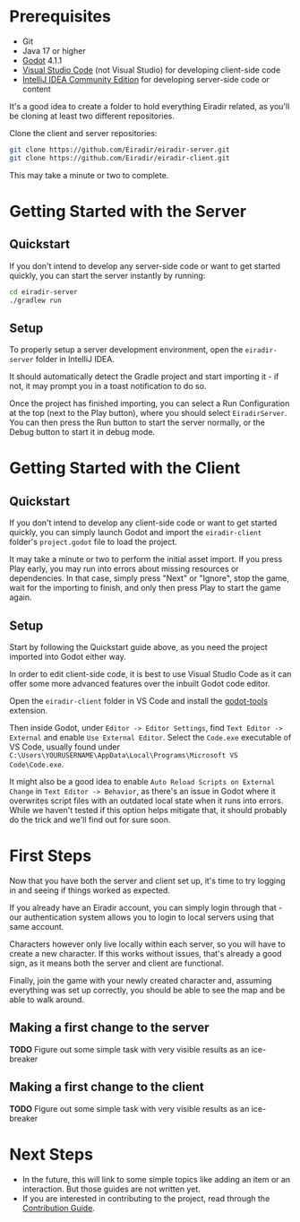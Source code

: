 # Prerequisites

- Git
- Java 17 or higher
- [Godot](https://godotengine.org/) 4.1.1
- [Visual Studio Code](https://code.visualstudio.com/) (not Visual Studio) for developing client-side code
- [IntelliJ IDEA Community Edition](https://www.jetbrains.com/idea/download/?section=windows#:~:text=free%20to%20use-,IntelliJ%20IDEA%20Community%20Edition,-The%20IDE%20for) for developing server-side code or content

It's a good idea to create a folder to hold everything Eiradir related, as you'll be cloning at least two different repositories.

Clone the client and server repositories:

```sh
git clone https://github.com/Eiradir/eiradir-server.git
git clone https://github.com/Eiradir/eiradir-client.git
```

This may take a minute or two to complete.

# Getting Started with the Server

## Quickstart

If you don't intend to develop any server-side code or want to get started quickly, you can start the server instantly by running:

```sh
cd eiradir-server
./gradlew run
```

## Setup

To properly setup a server development environment, open the `eiradir-server` folder in IntelliJ IDEA.

It should automatically detect the Gradle project and start importing it - if not, it may prompt you in a toast notification to do so.

Once the project has finished importing, you can select a Run Configuration at the top (next to the Play button), where you should select `EiradirServer`. 
You can then press the Run button to start the server normally, or the Debug button to start it in debug mode.

# Getting Started with the Client

## Quickstart

If you don't intend to develop any client-side code or want to get started quickly, you can simply launch Godot and import the `eiradir-client` folder's `project.godot` file to load the project.

It may take a minute or two to perform the initial asset import. 
If you press Play early, you may run into errors about missing resources or dependencies. 
In that case, simply press "Next" or "Ignore", stop the game, wait for the importing to finish, and only then press Play to start the game again.

## Setup

Start by following the Quickstart guide above, as you need the project imported into Godot either way.

In order to edit client-side code, it is best to use Visual Studio Code as it can offer some more advanced features over the inbuilt Godot code editor.

Open the `eiradir-client` folder in VS Code and install the [godot-tools](https://marketplace.visualstudio.com/items?itemName=geequlim.godot-tools) extension.

Then inside Godot, under `Editor -> Editor Settings`, find `Text Editor -> External` and enable `Use External Editor`. Select the `Code.exe` executable of VS Code, usually found under `C:\Users\YOURUSERNAME\AppData\Local\Programs\Microsoft VS Code\Code.exe`.

It might also be a good idea to enable `Auto Reload Scripts on External Change` in `Text Editor -> Behavior`, as there's an issue in Godot where it overwrites script files with an outdated local state when it runs into errors. While we haven't tested if this option helps mitigate that, it should probably do the trick and we'll find out for sure soon.

# First Steps

Now that you have both the server and client set up, it's time to try logging in and seeing if things worked as expected.

If you already have an Eiradir account, you can simply login through that - our authentication system allows you to login to local servers using that same account.

Characters however only live locally within each server, so you will have to create a new character. If this works without issues, that's already a good sign, as it means both the server and client are functional.

Finally, join the game with your newly created character and, assuming everything was set up correctly, you should be able to see the map and be able to walk around.

## Making a first change to the server

**TODO** Figure out some simple task with very visible results as an ice-breaker

## Making a first change to the client

**TODO** Figure out some simple task with very visible results as an ice-breaker

# Next Steps

- In the future, this will link to some simple topics like adding an item or an interaction. But those guides are not written yet.
- If you are interested in contributing to the project, read through the [Contribution Guide](https://github.com/Eiradir/eiradir-docs/blob/main/CONTRIBUTING.md).
